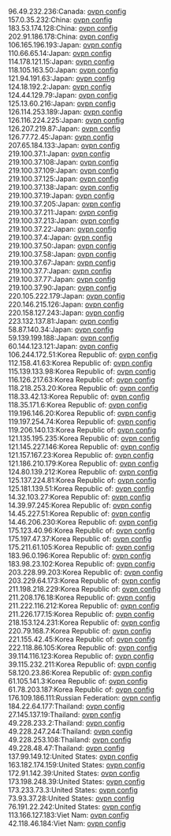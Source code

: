 96.49.232.236:Canada: [ovpn config](vpn/96_49_232_236.ovpn)  
157.0.35.232:China: [ovpn config](vpn/157_0_35_232.ovpn)  
183.53.174.128:China: [ovpn config](vpn/183_53_174_128.ovpn)  
202.91.186.178:China: [ovpn config](vpn/202_91_186_178.ovpn)  
106.165.196.193:Japan: [ovpn config](vpn/106_165_196_193.ovpn)  
110.66.65.14:Japan: [ovpn config](vpn/110_66_65_14.ovpn)  
114.178.121.15:Japan: [ovpn config](vpn/114_178_121_15.ovpn)  
118.105.163.50:Japan: [ovpn config](vpn/118_105_163_50.ovpn)  
121.94.191.63:Japan: [ovpn config](vpn/121_94_191_63.ovpn)  
124.18.192.2:Japan: [ovpn config](vpn/124_18_192_2.ovpn)  
124.44.129.79:Japan: [ovpn config](vpn/124_44_129_79.ovpn)  
125.13.60.216:Japan: [ovpn config](vpn/125_13_60_216.ovpn)  
126.114.253.189:Japan: [ovpn config](vpn/126_114_253_189.ovpn)  
126.116.224.225:Japan: [ovpn config](vpn/126_116_224_225.ovpn)  
126.207.219.87:Japan: [ovpn config](vpn/126_207_219_87.ovpn)  
126.77.72.45:Japan: [ovpn config](vpn/126_77_72_45.ovpn)  
207.65.184.133:Japan: [ovpn config](vpn/207_65_184_133.ovpn)  
219.100.37.1:Japan: [ovpn config](vpn/219_100_37_1.ovpn)  
219.100.37.108:Japan: [ovpn config](vpn/219_100_37_108.ovpn)  
219.100.37.109:Japan: [ovpn config](vpn/219_100_37_109.ovpn)  
219.100.37.125:Japan: [ovpn config](vpn/219_100_37_125.ovpn)  
219.100.37.138:Japan: [ovpn config](vpn/219_100_37_138.ovpn)  
219.100.37.19:Japan: [ovpn config](vpn/219_100_37_19.ovpn)  
219.100.37.205:Japan: [ovpn config](vpn/219_100_37_205.ovpn)  
219.100.37.211:Japan: [ovpn config](vpn/219_100_37_211.ovpn)  
219.100.37.213:Japan: [ovpn config](vpn/219_100_37_213.ovpn)  
219.100.37.22:Japan: [ovpn config](vpn/219_100_37_22.ovpn)  
219.100.37.4:Japan: [ovpn config](vpn/219_100_37_4.ovpn)  
219.100.37.50:Japan: [ovpn config](vpn/219_100_37_50.ovpn)  
219.100.37.58:Japan: [ovpn config](vpn/219_100_37_58.ovpn)  
219.100.37.67:Japan: [ovpn config](vpn/219_100_37_67.ovpn)  
219.100.37.7:Japan: [ovpn config](vpn/219_100_37_7.ovpn)  
219.100.37.77:Japan: [ovpn config](vpn/219_100_37_77.ovpn)  
219.100.37.90:Japan: [ovpn config](vpn/219_100_37_90.ovpn)  
220.105.222.179:Japan: [ovpn config](vpn/220_105_222_179.ovpn)  
220.146.215.126:Japan: [ovpn config](vpn/220_146_215_126.ovpn)  
220.158.127.243:Japan: [ovpn config](vpn/220_158_127_243.ovpn)  
223.132.137.81:Japan: [ovpn config](vpn/223_132_137_81.ovpn)  
58.87.140.34:Japan: [ovpn config](vpn/58_87_140_34.ovpn)  
59.139.199.188:Japan: [ovpn config](vpn/59_139_199_188.ovpn)  
60.144.123.121:Japan: [ovpn config](vpn/60_144_123_121.ovpn)  
106.244.172.51:Korea Republic of: [ovpn config](vpn/106_244_172_51.ovpn)  
112.158.41.63:Korea Republic of: [ovpn config](vpn/112_158_41_63.ovpn)  
115.139.133.98:Korea Republic of: [ovpn config](vpn/115_139_133_98.ovpn)  
116.126.217.63:Korea Republic of: [ovpn config](vpn/116_126_217_63.ovpn)  
118.218.253.20:Korea Republic of: [ovpn config](vpn/118_218_253_20.ovpn)  
118.33.42.13:Korea Republic of: [ovpn config](vpn/118_33_42_13.ovpn)  
118.35.171.6:Korea Republic of: [ovpn config](vpn/118_35_171_6.ovpn)  
119.196.146.20:Korea Republic of: [ovpn config](vpn/119_196_146_20.ovpn)  
119.197.254.74:Korea Republic of: [ovpn config](vpn/119_197_254_74.ovpn)  
119.206.140.13:Korea Republic of: [ovpn config](vpn/119_206_140_13.ovpn)  
121.135.195.235:Korea Republic of: [ovpn config](vpn/121_135_195_235.ovpn)  
121.145.227.146:Korea Republic of: [ovpn config](vpn/121_145_227_146.ovpn)  
121.157.167.23:Korea Republic of: [ovpn config](vpn/121_157_167_23.ovpn)  
121.186.210.179:Korea Republic of: [ovpn config](vpn/121_186_210_179.ovpn)  
124.80.139.212:Korea Republic of: [ovpn config](vpn/124_80_139_212.ovpn)  
125.137.224.81:Korea Republic of: [ovpn config](vpn/125_137_224_81.ovpn)  
125.181.139.51:Korea Republic of: [ovpn config](vpn/125_181_139_51.ovpn)  
14.32.103.27:Korea Republic of: [ovpn config](vpn/14_32_103_27.ovpn)  
14.39.97.245:Korea Republic of: [ovpn config](vpn/14_39_97_245.ovpn)  
14.45.227.51:Korea Republic of: [ovpn config](vpn/14_45_227_51.ovpn)  
14.46.206.230:Korea Republic of: [ovpn config](vpn/14_46_206_230.ovpn)  
175.123.40.96:Korea Republic of: [ovpn config](vpn/175_123_40_96.ovpn)  
175.197.47.37:Korea Republic of: [ovpn config](vpn/175_197_47_37.ovpn)  
175.211.61.105:Korea Republic of: [ovpn config](vpn/175_211_61_105.ovpn)  
183.96.0.196:Korea Republic of: [ovpn config](vpn/183_96_0_196.ovpn)  
183.98.23.102:Korea Republic of: [ovpn config](vpn/183_98_23_102.ovpn)  
203.228.99.203:Korea Republic of: [ovpn config](vpn/203_228_99_203.ovpn)  
203.229.64.173:Korea Republic of: [ovpn config](vpn/203_229_64_173.ovpn)  
211.198.218.229:Korea Republic of: [ovpn config](vpn/211_198_218_229.ovpn)  
211.208.176.18:Korea Republic of: [ovpn config](vpn/211_208_176_18.ovpn)  
211.222.116.212:Korea Republic of: [ovpn config](vpn/211_222_116_212.ovpn)  
211.226.177.15:Korea Republic of: [ovpn config](vpn/211_226_177_15.ovpn)  
218.153.124.231:Korea Republic of: [ovpn config](vpn/218_153_124_231.ovpn)  
220.79.168.7:Korea Republic of: [ovpn config](vpn/220_79_168_7.ovpn)  
221.155.42.45:Korea Republic of: [ovpn config](vpn/221_155_42_45.ovpn)  
222.118.86.105:Korea Republic of: [ovpn config](vpn/222_118_86_105.ovpn)  
39.114.116.123:Korea Republic of: [ovpn config](vpn/39_114_116_123.ovpn)  
39.115.232.211:Korea Republic of: [ovpn config](vpn/39_115_232_211.ovpn)  
58.120.23.86:Korea Republic of: [ovpn config](vpn/58_120_23_86.ovpn)  
61.105.141.3:Korea Republic of: [ovpn config](vpn/61_105_141_3.ovpn)  
61.78.203.187:Korea Republic of: [ovpn config](vpn/61_78_203_187.ovpn)  
176.109.186.111:Russian Federation: [ovpn config](vpn/176_109_186_111.ovpn)  
184.22.64.177:Thailand: [ovpn config](vpn/184_22_64_177.ovpn)  
27.145.137.19:Thailand: [ovpn config](vpn/27_145_137_19.ovpn)  
49.228.233.2:Thailand: [ovpn config](vpn/49_228_233_2.ovpn)  
49.228.247.244:Thailand: [ovpn config](vpn/49_228_247_244.ovpn)  
49.228.253.108:Thailand: [ovpn config](vpn/49_228_253_108.ovpn)  
49.228.48.47:Thailand: [ovpn config](vpn/49_228_48_47.ovpn)  
137.99.149.12:United States: [ovpn config](vpn/137_99_149_12.ovpn)  
163.182.174.159:United States: [ovpn config](vpn/163_182_174_159.ovpn)  
172.91.142.39:United States: [ovpn config](vpn/172_91_142_39.ovpn)  
173.198.248.39:United States: [ovpn config](vpn/173_198_248_39.ovpn)  
173.233.73.3:United States: [ovpn config](vpn/173_233_73_3.ovpn)  
73.93.37.28:United States: [ovpn config](vpn/73_93_37_28.ovpn)  
76.191.22.242:United States: [ovpn config](vpn/76_191_22_242.ovpn)  
113.166.127.183:Viet Nam: [ovpn config](vpn/113_166_127_183.ovpn)  
42.118.46.184:Viet Nam: [ovpn config](vpn/42_118_46_184.ovpn)  
